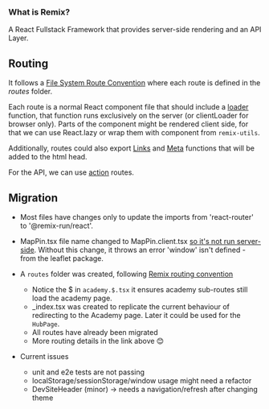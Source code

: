 ### What is Remix?
A React Fullstack Framework that provides server-side rendering and an API Layer.

## Routing
It follows a [File System Route Convention](https://remix.run/docs/en/main/start/v2#file-system-route-convention) where each route is defined in the *routes* folder.

Each route is a normal React component file that should include a [loader](https://remix.run/docs/en/main/route/loader) function, that function runs exclusively on the server (or clientLoader for browser only).
Parts of the component might be rendered client side, for that we can use React.lazy or wrap them with <ClientOnly> component from `remix-utils`.

Additionally, routes could also export [Links](https://remix.run/docs/en/main/route/links) and [Meta](https://remix.run/docs/en/main/route/meta) functions that will be added to the html head.

For the API, we can use [action](https://remix.run/docs/en/main/route/action) routes.

## Migration
- Most files have changes only to update the imports from 'react-router' to '@remix-run/react'.
- MapPin.tsx file name changed to MapPin.client.tsx [so it's not run server-side](https://remix.run/docs/en/main/discussion/server-vs-client#splitting-up-client-and-server-code). Without this change, it throws an error 'window' isn't defined - from the leaflet package.
- A `routes` folder was created, following [Remix routing convention](https://remix.run/docs/en/main/file-conventions/routes)
  - Notice the $ in `academy.$.tsx` it ensures academy sub-routes still load the academy page.
  - _index.tsx was created to replicate the current behaviour of redirecting to the Academy page. Later it could be used for the `HubPage`.
  - All routes have already been migrated
  - More routing details in the link above 😊

- Current issues
  - unit and e2e tests are not passing
  - localStorage/sessionStorage/window usage might need a refactor
  - DevSiteHeader (minor) -> needs a navigation/refresh after changing theme
